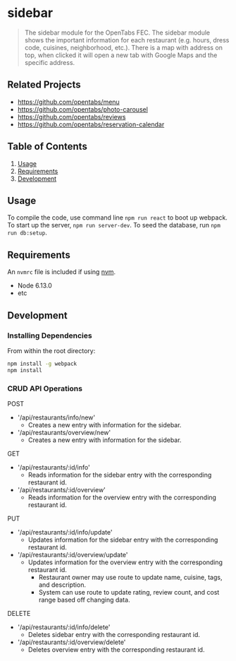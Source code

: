 # sidebar

> The sidebar module for the OpenTabs FEC. The sidebar module shows the important information for each restaurant (e.g. hours, dress code, cuisines, neighborhood, etc.). There is a map with address on top, when clicked it will open a new tab with Google Maps and the
specific address.

## Related Projects

  - https://github.com/opentabs/menu
  - https://github.com/opentabs/photo-carousel
  - https://github.com/opentabs/reviews
  - https://github.com/opentabs/reservation-calendar

## Table of Contents

1. [Usage](#Usage)
1. [Requirements](#requirements)
1. [Development](#development)

## Usage

To compile the code, use command line ```npm run react``` to boot up webpack.
To start up the server, ```npm run server-dev```.
To seed the database, run ```npm run db:setup```.

## Requirements

An `nvmrc` file is included if using [nvm](https://github.com/creationix/nvm).

- Node 6.13.0
- etc

## Development

### Installing Dependencies

From within the root directory:

```sh
npm install -g webpack
npm install
```

### CRUD API Operations

POST
- '/api/restaurants/info/new'
  - Creates a new entry with information for the sidebar.
- '/api/restaurants/overview/new'
  - Creates a new entry with information for the sidebar.

GET
- '/api/restaurants/:id/info'
  - Reads information for the sidebar entry with the corresponding restaurant id.
- '/api/restaurants/:id/overview'
  - Reads information for the overview entry with the corresponding restaurant id.

PUT
- '/api/restaurants/:id/info/update'
  - Updates information for the sidebar entry with the corresponding restaurant id.
- '/api/restaurants/:id/overview/update'
  - Updates information for the overview entry with the corresponding restaurant id.
    - Restaurant owner may use route to update name, cuisine, tags, and description.
    - System can use route to update rating, review count, and cost range based off changing data.

DELETE
- '/api/restaurants/:id/info/delete'
  - Deletes sidebar entry with the corresponding restaurant id.
- '/api/restaurants/:id/overview/delete'
  - Deletes overview entry with the corresponding restaurant id.
